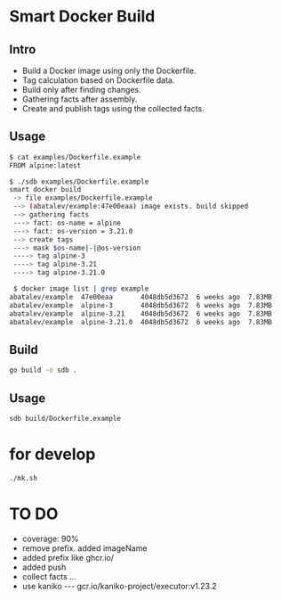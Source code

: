 # Smart Docker Build

## Intro

- Build a Docker image using only the Dockerfile. 
- Tag calculation based on Dockerfile data.
- Build only after finding changes. 
- Gathering facts after assembly.
- Create and publish tags using the collected facts. 

## Usage

```sh
$ cat examples/Dockerfile.example 
FROM alpine:latest

$ ./sdb examples/Dockerfile.example
smart docker build
 -> file examples/Dockerfile.example
 --> (abatalev/example:47e00eaa) image exists. build skipped
 --> gathering facts
 ---> fact: os-name = alpine
 ---> fact: os-version = 3.21.0
 --> create tags
 ---> mask $os-name|-|@os-version
 ----> tag alpine-3
 ----> tag alpine-3.21
 ----> tag alpine-3.21.0

 $ docker image list | grep example
abatalev/example  47e00eaa       4048db5d3672  6 weeks ago  7.83MB
abatalev/example  alpine-3       4048db5d3672  6 weeks ago  7.83MB
abatalev/example  alpine-3.21    4048db5d3672  6 weeks ago  7.83MB
abatalev/example  alpine-3.21.0  4048db5d3672  6 weeks ago  7.83MB
``` 

## Build

```sh
go build -o sdb .
```

## Usage

```sh
sdb build/Dockerfile.example
```

# for develop

```sh
./mk.sh
```

# TO DO 

- coverage: 90%
- remove prefix. added imageName
- added prefix like ghcr.io/
- added push
- collect facts ...
- use kaniko --- gcr.io/kaniko-project/executor:v1.23.2

